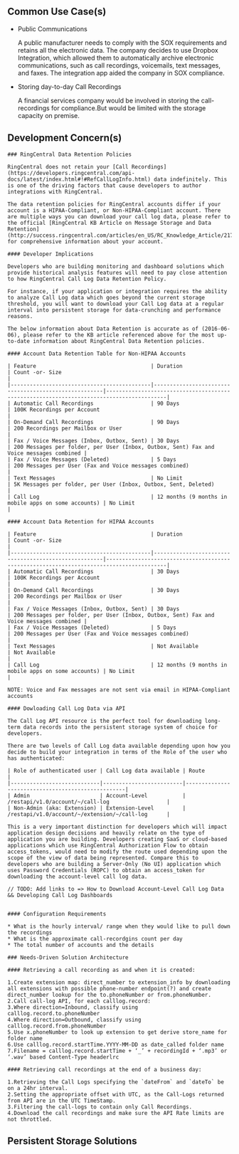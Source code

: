 
## Common Use Case(s)

* Public Communications

    A public manufacturer needs to comply with the SOX requirements and retains all the electronic data. The company decides to use Dropbox Integration, which allowed them to automatically archive electronic communications, such as call recordings, voicemails, text messages, and faxes.
    The integration app aided the company in SOX compliance.

* Storing day-to-day Call Recordings

    A financial services company would be involved in storing the call-recordings for compliance.But would be limited with the storage capacity on premise.


## Development Concern(s)


    ### RingCentral Data Retention Policies

    RingCentral does not retain your [Call Recordings](https://developers.ringcentral.com/api-docs/latest/index.html#!#RefCallLogInfo.html) data indefinitely. This is one of the driving factors that cause developers to author integrations with RingCentral.

    The data retention policies for RingCentral accounts differ if your account is a HIPAA-Compliant, or Non-HIPAA-Compliant account. There are multiple ways you can download your call log data, please refer to the official [RingCentral KB Article on Message Storage and Data Retention](http://success.ringcentral.com/articles/en_US/RC_Knowledge_Article/2178#2) for comprehensive information about your account.

    #### Developer Implications

    Developers who are building monitoring and dashboard solutions which provide historical analysis features will need to pay close attention to how RingCentral Call Log Data Retention Policy.

    For instance, if your application or integration requires the ability to analyze Call Log data which goes beyond the current storage threshold, you will want to download your Call Log data at a regular interval into persistent storage for data-crunching and performance reasons.

    The below information about Data Retention is accurate as of (2016-06-06), please refer to the KB article referenced above for the most up-to-date information about RingCentral Data Retention policies.

    #### Account Data Retention Table for Non-HIPAA Accounts

    | Feature                                    | Duration                                             | Count -or- Size                                                                         |
    |--------------------------------------------|------------------------------------------------------|-----------------------------------------------------------------------------------------|
    | Automatic Call Recordings                  | 90 Days                                              | 100K Recordings per Account                                                             |
    | On-Demand Call Recordings                  | 90 Days                                              | 200 Recordings per Mailbox or User                                                      |
    | Fax / Voice Messages (Inbox, Outbox, Sent) | 30 Days                                              | 200 Messages per folder, per User (Inbox, Outbox, Sent) Fax and Voice messages combined |
    | Fax / Voice Messages (Deleted)             | 5 Days                                               | 200 Messages per User (Fax and Voice messages combined)                                 |
    | Text Messages                              | No Limit                                             | 5K Messages per folder, per User (Inbox, Outbox, Sent, Deleted)                         |
    | Call Log                                   | 12 months (9 months in mobile apps on some accounts) | No Limit                                                                                |

    #### Account Data Retention for HIPAA Accounts

    | Feature                                    | Duration                                             | Count -or- Size                                                                         |
    |--------------------------------------------|------------------------------------------------------|-----------------------------------------------------------------------------------------|
    | Automatic Call Recordings                  | 30 Days                                              | 100K Recordings per Account                                                             |
    | On-Demand Call Recordings                  | 30 Days                                              | 200 Recordings per Mailbox or User                                                      |
    | Fax / Voice Messages (Inbox, Outbox, Sent) | 30 Days                                              | 200 Messages per folder, per User (Inbox, Outbox, Sent) Fax and Voice messages combined |
    | Fax / Voice Messages (Deleted)             | 5 Days                                               | 200 Messages per User (Fax and Voice messages combined)                                 |
    | Text Messages                              | Not Available                                        | Not Available                                                                           |
    | Call Log                                   | 12 months (9 months in mobile apps on some accounts) | No Limit                                                                                |

    NOTE: Voice and Fax messages are not sent via email in HIPAA-Compliant accounts

    #### Dowloading Call Log Data via API

    The Call Log API resource is the perfect tool for downloading long-term data records into the persistent storage system of choice for developers.

    There are two levels of Call Log data available depending upon how you decide to build your integration in terms of the Role of the user who has authenticated:

    | Role of authenticated user | Call Log data available | Route                                             |
    |----------------------------|-------------------------|---------------------------------------------------|
    | Admin                      | Account-Level           | /restapi/v1.0/account/~/call-log                  |
    | Non-Admin (aka: Extension) | Extension-Level         | /restapi/v1.0/account/~/extension/~/call-log      |

    This is a very important distinction for developers which will impact application design decisions and heavily relate on the type of application you are building. Developers creating SaaS or cloud-based applications which use RingCentral Authorization Flow to obtain access_tokens, would need to modify the route used depending upon the scope of the view of data being represented. Compare this to developers who are building a Server-Only (No UI) application which uses Password Credentials (ROPC) to obtain an access_token for downloading the account-level call log data.

    // TODO: Add links to => How to Download Account-Level Call Log Data && Developing Call Log Dashboards


    #### Configuration Requirements

    * What is the hourly interval/ range when they would like to pull down the recordings
    * What is the approximate call-recordgins count per day
    * The total number of accounts and the details

    ### Needs-Driven Solution Architecture

    #### Retrieving a call recording as and when it is created:

    1.Create extension map: direct_number to extension_info by downloading all extensions with possible phone-number endpoint(?) and create direct_number lookup for the to.phoneNumber or from.phoneNumber.
    2.Call call-log API, for each calllog.record:
    3.Where direction=Inbound, classify using calllog.record.to.phoneNumber
    4.Where direction=Outbound, classify using calllog.record.from.phoneNumber
    5.Use x.phoneNumber to look up extension to get derive store_name for folder name
    6.Use calllog.record.startTime.YYYY-MM-DD as date_called folder name
    7.Filename = calllog.record.startTime + ‘_’ + recordingId + ‘.mp3’ or ‘.wav’ based Content-Type headerlrc

    #### Retrieving call recordings at the end of a business day:

    1.Retrieving the Call Logs specifying the `dateFrom` and `dateTo` be on a 24hr interval.
    2.Setting the appropriate offset with UTC, as the Call-Logs returned from API are in the UTC TimeStamp.
    3.Filtering the call-logs to contain only Call Recordings.
    4.Download the call recordings and make sure the API Rate limits are not throttled.

## Persistent Storage Solutions